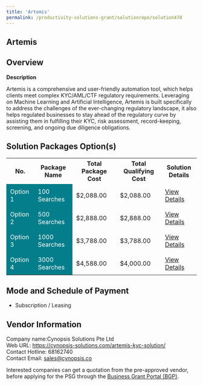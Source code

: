 ```yaml
---
title: 'Artemis'
permalink: /productivity-solutions-grant/solutionrepo/solution478
---
```


## Artemis

## Overview

**Description**

Artemis is a comprehensive and user-friendly automation tool, which helps clients meet complex KYC/AML/CTF regulatory requirements. Leveraging on Machine Learning and Artificial Intelligence, Artemis is built specifically to address the challenges of the ever-changing regulatory landscape, it also helps regulated businesses to stay ahead of the regulatory curve by assisting them in fulfilling their KYC, risk assessment, record-keeping, screening, and ongoing due diligence obligations.

## Solution Packages Option(s)

<table>
<tr>
<th><b>No.</b></th>
<th><b>Package Name</b></th>
<th><b>Total Package Cost</b></th>
<th><b>Total Qualifying Cost</b></th>
<th><b>Solution Details</b></th>
</tr>
<tr>
<td style='padding: 10px; background-color: #037E8A; color: #FFFFFF;'>Option 1</td>
<td style='padding: 10px; background-color: #037E8A; color: #FFFFFF;'>100 Searches</td>
<td style='padding: 10px;'>$2,088.00</td>
<td style='padding: 10px;'>$2,088.00</td>
<td style='padding: 10px;'><a href='/images/psg/Cynopsis_Solutions_Artemis_Desensitised_Annex_3_Part1.pdf' target='_blank'>View Details</a></td>
</tr>
<tr>
<td style='padding: 10px; background-color: #037E8A; color: #FFFFFF;'>Option 2</td>
<td style='padding: 10px; background-color: #037E8A; color: #FFFFFF;'>500 Searches</td>
<td style='padding: 10px;'>$2,888.00</td>
<td style='padding: 10px;'>$2,888.00</td>
<td style='padding: 10px;'><a href='/images/psg/Cynopsis_Solutions_Artemis_Desensitised_Annex_3_Part2.pdf' target='_blank'>View Details</a></td>
</tr>
<tr>
<td style='padding: 10px; background-color: #037E8A; color: #FFFFFF;'>Option 3</td>
<td style='padding: 10px; background-color: #037E8A; color: #FFFFFF;'>1000 Searches</td>
<td style='padding: 10px;'>$3,788.00</td>
<td style='padding: 10px;'>$3,788.00</td>
<td style='padding: 10px;'><a href='/images/psg/Cynopsis_Solutions_Artemis_Desensitised_Annex_3_Part3.pdf' target='_blank'>View Details</a></td>
</tr>
<tr>
<td style='padding: 10px; background-color: #037E8A; color: #FFFFFF;'>Option 4</td>
<td style='padding: 10px; background-color: #037E8A; color: #FFFFFF;'>3000 Searches</td>
<td style='padding: 10px;'>$4,588.00</td>
<td style='padding: 10px;'>$4,000.00</td>
<td style='padding: 10px;'><a href='/images/psg/Cynopsis_Solutions_Artemis_Desensitised_Annex_3_Part4.pdf' target='_blank'>View Details</a></td>
</tr>
</table>

## Mode and Schedule of Payment

 - Subscription / Leasing

## Vendor Information

 Company name:Cynopsis Solutions Pte Ltd<br>Web URL: https://cynopsis-solutions.com/artemis-kyc-solution/ <br>Contact Hotline: 68162740 <br>Contact Email: sales@cynopsis.co 

Interested companies can get a quotation from the pre-approved vendor, before applying for the PSG through the <a href='https://www.businessgrants.gov.sg/' target='_blank' rel='noopener'>Business Grant Portal (BGP)</a>.

<script src="/jquery/resize-tables.js"></script>
